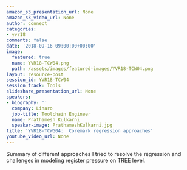 ```yaml
---
amazon_s3_presentation_url: None
amazon_s3_video_url: None
author: connect
categories:
- yvr18
comments: false
date: '2018-09-16 09:00:00+00:00'
image:
  featured: true
  name: YVR18-TCW04.png
  path: /assets/images/featured-images/YVR18-TCW04.png
layout: resource-post
session_id: YVR18-TCW04
session_track: Tools
slideshare_presentation_url: None
speakers:
- biography: ''
  company: Linaro
  job-title: Toolchain Engineer
  name: Prathamesh Kulkarni
  speaker-image: PrathameshKulkarni.jpg
title: 'YVR18-TCWG04:  Coremark regression approaches'
youtube_video_url: None
---
```


Summary of different approaches I tried to resolve the
regression and challenges in modeling register pressure on TREE level.